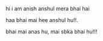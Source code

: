  hi i am anish
anshul mera bhai hai

haa bhai mai hee anshul hu!!.

bhai mai anas hu, mai sbka bhai hu!!!
